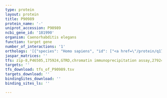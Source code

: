 ```yaml
---
type: protein
layout: protein
title: P90989
protein_name: '-'
uniprot_accession: P90989
ncbi_gene_id: '181990'
organism: Caenorhabditis elegans
function: target gene
number_of_interactions: '1'
orthologs: '[{"species": "Homo sapiens", "id": ["<a href=\"/protein/q17r31\">Q17R31</a>"]}, {"species": "Mus musculus", "id": ["E9QL22"]}, {"species": "Rattus norvegicus", "id": ["M0R5U3"]}, {"species": "Danio rerio", "id": ["<a href=\"/protein/f1qwd1\">F1QWD1</a>", "<a href=\"/protein/u3jas8\">U3JAS8</a>"]}]'
jaspar_matrices: ''
tfs: zip-8,P46505,175924,GTRD,chromatin immunoprecipitation assay,27924024%5Buid%5D,No
targets: ''
tfs_download: tfs_of_P90989.tsv
targets_download: ''
bindingSites_download: ''
binding_sites_ls: ''

---
```

